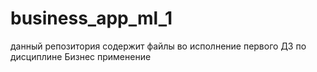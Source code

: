 # business_app_ml_1
данный репозитория содержит файлы во исполнение первого ДЗ по дисциплине Бизнес применение
